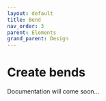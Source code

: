 ```yaml
---
layout: default
title: Bend
nav_order: 3
parent: Elements
grand_parent: Design
---
```


# Create bends

Documentation will come soon...